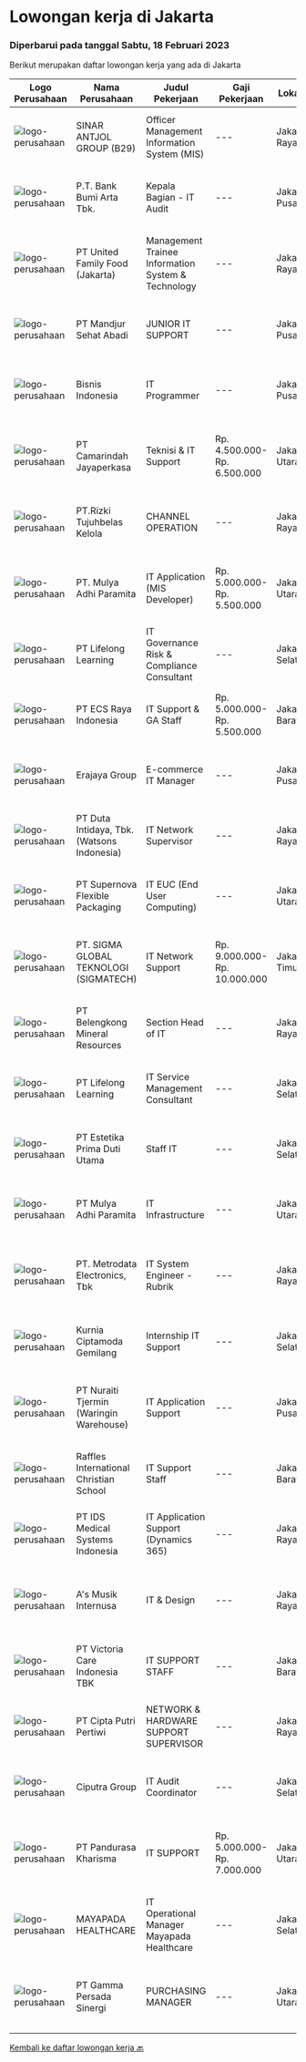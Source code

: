 
  # Lowongan kerja di Jakarta

  ### Diperbarui pada tanggal Sabtu, 18 Februari 2023

  Berikut merupakan daftar lowongan kerja yang ada di Jakarta

  |Logo Perusahaan | Nama Perusahaan | Judul Pekerjaan | Gaji Pekerjaan | Lokasi | Deskripsi | Tanggal diunggah | Pranala |
  | -------------- | --------------- | --------------- | --------- | --------- | -------------- | ------- | ----------- |
  |![logo-perusahaan](https://image-service-cdn.seek.com.au/2fae777e8eec9a2c406987325a61f9feab1b5262/ee4dce1061f3f616224767ad58cb2fc751b8d2dc)|SINAR ANTJOL GROUP (B29)|Officer Management Information System (MIS)|---|Jakarta Raya|Deskripsi Pekerjaan: Bertanggung jawab dalam pengawasan fungsi ERP Bertanggung jawab dalam pengawasan fungsi Web dan Apps Melakukan implementasi...|Jumat, 17 Februari 2023|https://www.jobstreet.co.id/id/job/officer-management-information-system-mis-4229353?token=0~65f372f4-2db4-4a86-86dd-80e03c144bb2&sectionRank=1&jobId=jobstreet-id-job-4229353|
|![logo-perusahaan](https://image-service-cdn.seek.com.au/993dac59f6b65dd36689f7e516cd87b1260c66de/ee4dce1061f3f616224767ad58cb2fc751b8d2dc)|P.T. Bank Bumi Arta Tbk.|Kepala Bagian - IT Audit|---|Jakarta Pusat|Deskripsi Pekerjaan : Mengawasi segala transaksi operasional perbankan. Bertanggung jawab atas pemeriksaan teknologi informasi.Kualifikasi : Usia 25 -...|Jumat, 17 Februari 2023|https://www.jobstreet.co.id/id/job/kepala-bagian-it-audit-4229341?token=0~65f372f4-2db4-4a86-86dd-80e03c144bb2&sectionRank=2&jobId=jobstreet-id-job-4229341|
|![logo-perusahaan](https://image-service-cdn.seek.com.au/f420f833e093d3d928330cd1cf188a3e37a3cadf/ee4dce1061f3f616224767ad58cb2fc751b8d2dc)|PT United Family Food (Jakarta)|Management Trainee Information System & Technology|---|Jakarta Raya|Unifam Management Trainee will go thru 13 months Learning and a Lifetime Experience: In class and Field Work program. By the end of the program the...|Kamis, 16 Februari 2023|https://www.jobstreet.co.id/id/job/management-trainee-information-system-technology-4227887?token=0~65f372f4-2db4-4a86-86dd-80e03c144bb2&sectionRank=3&jobId=jobstreet-id-job-4227887|
|![logo-perusahaan](https://image-service-cdn.seek.com.au/85053dc7debf2194078d30418ed69b09ec99f1a0/ee4dce1061f3f616224767ad58cb2fc751b8d2dc)|PT Mandjur Sehat Abadi|JUNIOR IT SUPPORT|---|Jakarta Pusat|Kualifikasi: Pendidikan Minimal D3 Sistem Informasi / Teknik Informatika / Teknik Komputer Menguasai Windows dan Linux Server System Administration,...|Selasa, 14 Februari 2023|https://www.jobstreet.co.id/id/job/junior-it-support-4224289?token=0~65f372f4-2db4-4a86-86dd-80e03c144bb2&sectionRank=4&jobId=jobstreet-id-job-4224289|
|![logo-perusahaan](https://image-service-cdn.seek.com.au/e39bd7a4c432b3b6dfb60008aeded57b6564ef72/ee4dce1061f3f616224767ad58cb2fc751b8d2dc)|Bisnis Indonesia|IT Programmer|---|Jakarta Pusat|Kualifikasi : Lulusan S1 jurusan Teknik Informatika / Sistem Informasi Memiliki IPK &gt; 3.0 Memiliki pengalaman lebih dari 2 tahun sebagai IT,...|Jumat, 17 Februari 2023|https://www.jobstreet.co.id/id/job/it-programmer-4229004?token=0~65f372f4-2db4-4a86-86dd-80e03c144bb2&sectionRank=5&jobId=jobstreet-id-job-4229004|
|![logo-perusahaan](https://image-service-cdn.seek.com.au/30d7fbb97964a804803f9f0459028dda1a96bd6c/ee4dce1061f3f616224767ad58cb2fc751b8d2dc)|PT Camarindah Jayaperkasa|Teknisi & IT Support|Rp. 4.500.000-Rp. 6.500.000|Jakarta Utara|Kualifikasi : Pendidikan Minimal Diploma/Gelar Sarjana di Teknik / IT (Komputer/Telekomunikasi/Elektro) atau setara. Setidaknya memiliki 3 tahun...|Selasa, 14 Februari 2023|https://www.jobstreet.co.id/id/job/teknisi-it-support-4224386?token=0~65f372f4-2db4-4a86-86dd-80e03c144bb2&sectionRank=6&jobId=jobstreet-id-job-4224386|
|![logo-perusahaan](https://image-service-cdn.seek.com.au/73f40f897b99590c23dfb01260b59281e3ac108a/ee4dce1061f3f616224767ad58cb2fc751b8d2dc)|PT.Rizki Tujuhbelas Kelola|CHANNEL OPERATION|---|Jakarta Raya|Bertanggung jawab terhadap operasional penjualan dan distribusi.  Membantu mencapai target penjualan sesuai dengan target yang telah ditetapkan....|Jumat, 17 Februari 2023|https://www.jobstreet.co.id/id/job/channel-operation-4216900?token=0~65f372f4-2db4-4a86-86dd-80e03c144bb2&sectionRank=7&jobId=jobstreet-id-job-4216900|
|![logo-perusahaan](https://image-service-cdn.seek.com.au/5345956b03c6ad6ec1f65fe33b2bf352fb008bac/ee4dce1061f3f616224767ad58cb2fc751b8d2dc)|PT. Mulya Adhi Paramita|IT Application (MIS Developer)|Rp. 5.000.000-Rp. 5.500.000|Jakarta Utara|Responsibility: Reports to Development Team Leader Develop and Implement Application based on Technical Specification Implement Enhancements if...|Kamis, 16 Februari 2023|https://www.jobstreet.co.id/id/job/it-application-mis-developer-4227869?token=0~65f372f4-2db4-4a86-86dd-80e03c144bb2&sectionRank=8&jobId=jobstreet-id-job-4227869|
|![logo-perusahaan](https://image-service-cdn.seek.com.au/1ab3359a6df207ad842b23a4760fc29dae4b5c6a/ee4dce1061f3f616224767ad58cb2fc751b8d2dc)|PT Lifelong Learning|IT Governance Risk & Compliance Consultant|---|Jakarta Selatan|Become part of the Consultant team to provide solutions, resolve problems in the IT Governance, Risk and Compliance (ITGRC) area Responsible for...|Kamis, 16 Februari 2023|https://www.jobstreet.co.id/id/job/it-governance-risk-compliance-consultant-4215028?token=0~65f372f4-2db4-4a86-86dd-80e03c144bb2&sectionRank=9&jobId=jobstreet-id-job-4215028|
|![logo-perusahaan](https://image-service-cdn.seek.com.au/74efd96f50994060e8c5f0251609c4c0e417a399/ee4dce1061f3f616224767ad58cb2fc751b8d2dc)|PT ECS Raya Indonesia|IT Support & GA Staff|Rp. 5.000.000-Rp. 5.500.000|Jakarta Barat|Requirements :  Fresh Graduates Bachelor Degree in IT TCP / IP  Win 7,10,11 &amp; Ubuntu  Microsoft Office  Wordpress  Microtic CCTV  Motorcycle &amp;...|Jumat, 17 Februari 2023|https://www.jobstreet.co.id/id/job/it-support-ga-staff-4230042?token=0~65f372f4-2db4-4a86-86dd-80e03c144bb2&sectionRank=10&jobId=jobstreet-id-job-4230042|
|![logo-perusahaan](https://image-service-cdn.seek.com.au/1a2c5a4ce6128662ea32374602a92543f60d4144/ee4dce1061f3f616224767ad58cb2fc751b8d2dc)|Erajaya Group|E-commerce IT Manager|---|Jakarta Pusat|Job Requirements: Experienced with Grocery Retail &amp; Grocery E-Commerce Experienced to retail POS, ERP, E-Commerce system &amp; data migration Used...|Jumat, 17 Februari 2023|https://www.jobstreet.co.id/id/job/e-commerce-it-manager-4229897?token=0~65f372f4-2db4-4a86-86dd-80e03c144bb2&sectionRank=11&jobId=jobstreet-id-job-4229897|
|![logo-perusahaan](https://image-service-cdn.seek.com.au/037e758bf456d23b91abd1c681e12ce5a33a3dc3/ee4dce1061f3f616224767ad58cb2fc751b8d2dc)|PT Duta Intidaya, Tbk. (Watsons Indonesia)|IT Network Supervisor|---|Jakarta Raya|Job Desc : Maintenance &amp; preventive for network and hardware store activity (SLA Network &amp; SLA Hardware) L2 Problem solving for store issue...|Jumat, 17 Februari 2023|https://www.jobstreet.co.id/id/job/it-network-supervisor-4229194?token=0~65f372f4-2db4-4a86-86dd-80e03c144bb2&sectionRank=12&jobId=jobstreet-id-job-4229194|
|![logo-perusahaan](https://image-service-cdn.seek.com.au/95167124a9d6bdb6e9b99a9acb1ecb2c86258125/ee4dce1061f3f616224767ad58cb2fc751b8d2dc)|PT Supernova Flexible Packaging|IT EUC (End User Computing)|---|Jakarta Utara|Persyaratan: Tingkat Pendidikan minimal D3 (Diploma 3) Teknik Komputer / Teknologi Informasi Keterampilan yang diperlukan : Dapat mengoperasikan...|Jumat, 17 Februari 2023|https://www.jobstreet.co.id/id/job/it-euc-end-user-computing-4229831?token=0~65f372f4-2db4-4a86-86dd-80e03c144bb2&sectionRank=13&jobId=jobstreet-id-job-4229831|
|![logo-perusahaan](https://image-service-cdn.seek.com.au/7f5820662b3590c2231782c29931979332943e74/ee4dce1061f3f616224767ad58cb2fc751b8d2dc)|PT. SIGMA GLOBAL TEKNOLOGI (SIGMATECH)|IT Network Support|Rp. 9.000.000-Rp. 10.000.000|Jakarta Timur|REQUIREMENTS: Having experience Min. 3 Years in Network Support/IT Network Background education Min. S1 Having experience using/handle: Cloud AWS,...|Jumat, 17 Februari 2023|https://www.jobstreet.co.id/id/job/it-network-support-4230334?token=0~65f372f4-2db4-4a86-86dd-80e03c144bb2&sectionRank=14&jobId=jobstreet-id-job-4230334|
|![logo-perusahaan](https://image-service-cdn.seek.com.au/14ed12ac0ff1a56e722f9787eb124362c569f00f/ee4dce1061f3f616224767ad58cb2fc751b8d2dc)|PT Belengkong Mineral Resources|Section Head of IT|---|Jakarta Raya|Kualifikasi: Pendidikan minimal S1 Teknik Komputer/Sistem Informasi/Teknik Informatika Usia minimal 32 tahun Pengalaman minimal 5 tahun untuk posisi...|Kamis, 16 Februari 2023|https://www.jobstreet.co.id/id/job/section-head-of-it-4228565?token=0~65f372f4-2db4-4a86-86dd-80e03c144bb2&sectionRank=15&jobId=jobstreet-id-job-4228565|
|![logo-perusahaan](https://image-service-cdn.seek.com.au/1ab3359a6df207ad842b23a4760fc29dae4b5c6a/ee4dce1061f3f616224767ad58cb2fc751b8d2dc)|PT Lifelong Learning|IT Service Management Consultant|---|Jakarta Selatan|Responsibilities: Become part of the Consultant team to provide solutions, resolve problems in the IT Service Management/ITSM area (ITSM...|Kamis, 16 Februari 2023|https://www.jobstreet.co.id/id/job/it-service-management-consultant-4215022?token=0~65f372f4-2db4-4a86-86dd-80e03c144bb2&sectionRank=16&jobId=jobstreet-id-job-4215022|
|![logo-perusahaan](https://image-service-cdn.seek.com.au/8478b9260642f8e095f03307191634df7a51eecc/ee4dce1061f3f616224767ad58cb2fc751b8d2dc)|PT Estetika Prima Duti Utama|Staff IT|---|Jakarta Selatan|Mensupport , mengelola teknologi informasi (TI) dan sistem Komputer Mensupport Perangkat keras, Perangkat lunak dan Jaringan Pengawasan, perawatan dan...|Kamis, 16 Februari 2023|https://www.jobstreet.co.id/id/job/staff-it-4228416?token=0~65f372f4-2db4-4a86-86dd-80e03c144bb2&sectionRank=17&jobId=jobstreet-id-job-4228416|
|![logo-perusahaan](https://image-service-cdn.seek.com.au/5345956b03c6ad6ec1f65fe33b2bf352fb008bac/ee4dce1061f3f616224767ad58cb2fc751b8d2dc)|PT Mulya Adhi Paramita|IT Infrastructure|---|Jakarta Utara|Job Responsibility:• Menguasai Install Hardware baik PC maupun Laptop• Menguasai jaringan LAN baik Crimping maupun setting LAN di PC atau Laptop•...|Kamis, 16 Februari 2023|https://www.jobstreet.co.id/id/job/it-infrastructure-4227884?token=0~65f372f4-2db4-4a86-86dd-80e03c144bb2&sectionRank=18&jobId=jobstreet-id-job-4227884|
|![logo-perusahaan](https://image-service-cdn.seek.com.au/0d75518309b56a3cff39daa569b0ba02cc7a22f2/ee4dce1061f3f616224767ad58cb2fc751b8d2dc)|PT. Metrodata Electronics, Tbk|IT System Engineer - Rubrik|---|Jakarta Raya|SOW: Shifting 24 hours service hour Server Administration (account management, storage management, patch management) Rubrik Maintenance support Ensure...|Jumat, 17 Februari 2023|https://www.jobstreet.co.id/id/job/it-system-engineer-rubrik-4207343?token=0~65f372f4-2db4-4a86-86dd-80e03c144bb2&sectionRank=19&jobId=jobstreet-id-job-4207343|
|![logo-perusahaan](https://image-service-cdn.seek.com.au/1addba40c4152022483f7e6bc84b314ea45b4afd/ee4dce1061f3f616224767ad58cb2fc751b8d2dc)|Kurnia Ciptamoda Gemilang|Internship IT Support|---|Jakarta Selatan|JOB DESCRIPTION: Providing IT assistance to staff in HO and Stores Resolving logged errors in a timely manner. Monitoring and troubleshooting for...|Kamis, 16 Februari 2023|https://www.jobstreet.co.id/id/job/internship-it-support-4228676?token=0~65f372f4-2db4-4a86-86dd-80e03c144bb2&sectionRank=20&jobId=jobstreet-id-job-4228676|
|![logo-perusahaan](https://image-service-cdn.seek.com.au/57115c698d0c4e9ec8eaea4df2955ca8b2c6e1e0/ee4dce1061f3f616224767ad58cb2fc751b8d2dc)|PT Nuraiti Tjermin (Waringin Warehouse)|IT Application Support|---|Jakarta Pusat|Job Requirements :- Usia max 35th- Minimal S1 Teknik Informatika (IT) atau Sistem Informatika (SI)- Menguasai Bahasa Inggris - Memiliki pengalaman...|Kamis, 16 Februari 2023|https://www.jobstreet.co.id/id/job/it-application-support-4227488?token=0~65f372f4-2db4-4a86-86dd-80e03c144bb2&sectionRank=21&jobId=jobstreet-id-job-4227488|
|![logo-perusahaan](https://image-service-cdn.seek.com.au/7d1e1b1a8290d7659d0767a6f748d4b23a5de9fe/ee4dce1061f3f616224767ad58cb2fc751b8d2dc)|Raffles International Christian School|IT Support Staff|---|Jakarta Barat|Installation and maintenance of server, hardware, software Installation OS, Software and application for computer &amp; laptop Preparation UAT, SOP...|Rabu, 15 Februari 2023|https://www.jobstreet.co.id/id/job/it-support-staff-4225505?token=0~65f372f4-2db4-4a86-86dd-80e03c144bb2&sectionRank=22&jobId=jobstreet-id-job-4225505|
|![logo-perusahaan](https://image-service-cdn.seek.com.au/5b78e97b97c80c855162839ed82a40ed8b56a18f/ee4dce1061f3f616224767ad58cb2fc751b8d2dc)|PT IDS Medical Systems Indonesia|IT Application Support  (Dynamics 365)|---|Jakarta Raya|Primary Duties :             Build customized solution on top of Microsoft Dynamics D365 platform. D365 is a suite of SaaS intelligent business...|Jumat, 17 Februari 2023|https://www.jobstreet.co.id/id/job/it-application-support-dynamics-365-4229700?token=0~65f372f4-2db4-4a86-86dd-80e03c144bb2&sectionRank=23&jobId=jobstreet-id-job-4229700|
|![logo-perusahaan](https://image-service-cdn.seek.com.au/21021470d38707eb4c60e74199bca74d89f1a2c0/ee4dce1061f3f616224767ad58cb2fc751b8d2dc)|A's Musik Internusa|IT & Design|---|Jakarta Raya|Deskripsi Pekerjaan: Mampu menangani troubleshooting Software / Hardware Membuat Brosur dan Design sesuai Permintaan Bertanggung Jawab atas semua Job...|Jumat, 17 Februari 2023|https://www.jobstreet.co.id/id/job/it-design-4229381?token=0~65f372f4-2db4-4a86-86dd-80e03c144bb2&sectionRank=24&jobId=jobstreet-id-job-4229381|
|![logo-perusahaan](https://image-service-cdn.seek.com.au/1f0a6590d71511e56bba5d441b9272c4536759f2/ee4dce1061f3f616224767ad58cb2fc751b8d2dc)|PT Victoria Care Indonesia TBK|IT SUPPORT STAFF|---|Jakarta Barat|Tugas dan Tanggung Jawab : Mengatasi masalah terkait software maupun hardware serta jaringan. Menindaklanjuti laporan permasalahan komputer serta...|Rabu, 15 Februari 2023|https://www.jobstreet.co.id/id/job/it-support-staff-4225702?token=0~65f372f4-2db4-4a86-86dd-80e03c144bb2&sectionRank=25&jobId=jobstreet-id-job-4225702|
|![logo-perusahaan](https://image-service-cdn.seek.com.au/ba5485b5ae255e5af66d639b828df3d18b756a6a/ee4dce1061f3f616224767ad58cb2fc751b8d2dc)|PT Cipta Putri Pertiwi|NETWORK & HARDWARE SUPPORT SUPERVISOR|---|Jakarta Raya|KUALIFIKASI PEKERJAAN :•. Lulusan S-1 Teknik Informatika•. Minimum pengalaman 3 tahun.•. Memiliki pengalaman dan pengetahuan terhadap sistim...|Jumat, 17 Februari 2023|https://www.jobstreet.co.id/id/job/network-hardware-support-supervisor-4229714?token=0~65f372f4-2db4-4a86-86dd-80e03c144bb2&sectionRank=26&jobId=jobstreet-id-job-4229714|
|![logo-perusahaan](https://image-service-cdn.seek.com.au/d776addaa700a3c901b396b2bfe10beda2d7d95f/ee4dce1061f3f616224767ad58cb2fc751b8d2dc)|Ciputra Group|IT Audit Coordinator|---|Jakarta Selatan|Rincian Pekerjaan: Melakukan regular IT Audit Meneliti Internal IT Control, mengevaluasi design dan efektivitas operation dari aplikasi/system,...|Kamis, 16 Februari 2023|https://www.jobstreet.co.id/id/job/it-audit-coordinator-4228216?token=0~65f372f4-2db4-4a86-86dd-80e03c144bb2&sectionRank=27&jobId=jobstreet-id-job-4228216|
|![logo-perusahaan](https://image-service-cdn.seek.com.au/87ace7df61a625bec2581f2892618b3543fd4b14/ee4dce1061f3f616224767ad58cb2fc751b8d2dc)|PT Pandurasa Kharisma|IT SUPPORT|Rp. 5.000.000-Rp. 7.000.000|Jakarta Utara|JOB REQUIREMENTS: Min D3 Computer Technic / Information System / Information Technology or equivalent Maximum age 35 years old Have minimum of 1 year...|Rabu, 15 Februari 2023|https://www.jobstreet.co.id/id/job/it-support-4227045?token=0~65f372f4-2db4-4a86-86dd-80e03c144bb2&sectionRank=28&jobId=jobstreet-id-job-4227045|
|![logo-perusahaan](https://image-service-cdn.seek.com.au/608a27652989a9e63ef32d4be8d2b3146c4b2c5b/ee4dce1061f3f616224767ad58cb2fc751b8d2dc)|MAYAPADA HEALTHCARE|IT Operational Manager Mayapada Healthcare|---|Jakarta Selatan|Uraian Tugas : MeIakukan perencanaan alokasi dan pengembangan sumber daya bidang MIS. Mempelajari dan memberikan rekomendasi atas berbagai permintaan...|Jumat, 17 Februari 2023|https://www.jobstreet.co.id/id/job/it-operational-manager-mayapada-healthcare-4230114?token=0~65f372f4-2db4-4a86-86dd-80e03c144bb2&sectionRank=29&jobId=jobstreet-id-job-4230114|
|![logo-perusahaan](https://image-service-cdn.seek.com.au/d6296f21491fbd9ee244a394cb422b359875ff53/ee4dce1061f3f616224767ad58cb2fc751b8d2dc)|PT Gamma Persada Sinergi|PURCHASING MANAGER|---|Jakarta Utara|PURCHASING MANAGERKualifikasi :  Usia Max. 35th Komunikatif Memiliki pengalaman sebagai Purchasing Manager Project 3-5 Tahun, lebih di utamakan...|Jumat, 17 Februari 2023|https://www.jobstreet.co.id/id/job/purchasing-manager-4229116?token=0~65f372f4-2db4-4a86-86dd-80e03c144bb2&sectionRank=30&jobId=jobstreet-id-job-4229116|


  [Kembali ke daftar lowongan kerja 🔙](../README.md#daftar-lowongan-kerja)
  